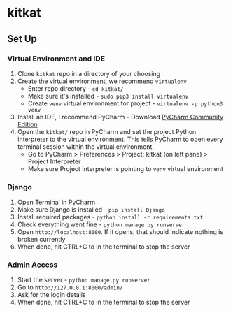 # kitkat

## Set Up

### Virtual Environment and IDE 
1. Clone `kitkat` repo in a directory of your choosing
2. Create the virtual environment, we recommend `virtualenv`
   * Enter repo directory - `cd kitkat/`
   * Make sure it's installed - `sudo pip3 install virtualenv`
   * Create `venv` virtual environment for project - `virtualenv -p python3 venv`
3. Install an IDE, I recommend PyCharm - Download [PyCharm Community Edition](https://www.jetbrains.com/pycharm/download/#section=mac)
4. Open the `kitkat/` repo in PyCharm and set the project Python interpreter to the virtual environment. This tells PyCharm to open every terminal session within the virtual environment.
   * Go to PyCharm > Preferences > Project: kitkat (on left pane) > Project Interpreter
   * Make sure Project Interpreter is pointing to `venv` virtual environment

### Django
1. Open Terminal in PyCharm
2. Make sure Django is installed - `pip install Django`
3. Install required packages - `python install -r requirements.txt`
3. Check everything went fine - `python manage.py runserver`
5. Open `http://localhost:8000`. If it opens, that should indicate nothing is broken currently
6. When done, hit CTRL+C to in the terminal to stop the server

### Admin Access
1. Start the server - `python manage.py runserver`
2. Go to `http://127.0.0.1:8000/admin/`
3. Ask for the login details
4. When done, hit CTRL+C to in the terminal to stop the server
